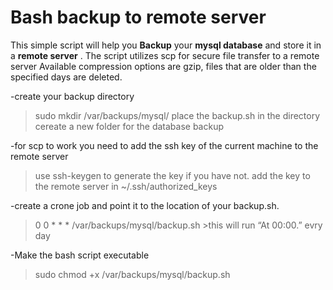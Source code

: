 # Bash backup to remote server

This simple script will help you **Backup**  your  **mysql database**  and store it in a  **remote server** .
The script utilizes scp for secure file transfer to a remote server
Available compression options are gzip, files that are older than the specified days are deleted.

-create your backup directory
> sudo mkdir /var/backups/mysql/
> place the backup.sh in the directory
> cereate a new folder for the database backup

-for scp to work you need to add the ssh key of the current machine to the remote server
>use ssh-keygen to generate the key if you have not.
>add the key to the remote server in  ~/.ssh/authorized_keys

-create a crone job and point it to the location of your backup.sh.
> 0 0 * * * /var/backups/mysql/backup.sh
	>this will run “At 00:00.” evry day

-Make the bash script executable
 > sudo chmod +x  /var/backups/mysql/backup.sh 
